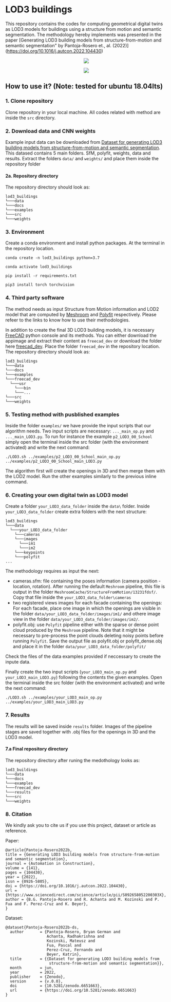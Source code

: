 # LOD3 buildings
This repository contains the codes for computing geometrical digital twins as LOD3 models for buildings using a structure from motion and semantic segmentation. The methodology hereby implements was presented in the paper [Generating LOD3 building models from structure-from-motion and semantic segmentation" by Pantoja-Rosero et., al. (2022)] (https://doi.org/10.1016/j.autcon.2022.104430)

<p align="center">
  <img src=docs/images/lod3_01.png>
</p>


<p align="center">
  <img src=docs/images/lod3_02.png>
</p>


## How to use it? (Note: tested for ubuntu 18.04lts)

### 1. Clone repository

Clone repository in your local machine. All codes related with method are inside the `src` directory.

### 2. Download data and CNN weights

Example input data can be downloaded from [Dataset for generating LOD3 building models from structure-from-motion and semantic segmentation](https://doi.org/10.5281/zenodo.6651663). This datased contains 5 main folders. SfM, polyfit, weights, data and results. Extract the folders `data/` and `weights/` and place them inside the repository folder

#### 2a. Repository directory

The repository directory should look as:

```
lod3_buildings
└───data
└───docs
└───examples
└───src
└───weights
```

### 3. Environment

Create a conda environment and install python packages. At the terminal in the repository location.

`conda create -n lod3_buildings python=3.7`

`conda activate lod3_buildings`

`pip install -r requirements.txt`

`pip3 install torch torchvision`

### 4. Third party software

The method needs as input Structure from Motion information and LOD2 model that are computed by [Meshroom](https://github.com/alicevision/meshroom) and [Polyfit](https://github.com/LiangliangNan/PolyFit) respectively. Please refeer to the links to know how to use their methodologies.

In addition to create the final 3D LOD3 building models, it is necessary [FreeCAD](https://www.freecadweb.org/downloads.php) python console and its methods. You can either download the appimage and extract their content as `freecad_dev` or download the folder here [freecad_dev](https://drive.google.com/file/d/1LvjPHkhyo_gdBkCyHqN6uEqLqCGaB3vG/view?usp=sharing). Place the folder `freecad_dev` in the repository location. The repository directory should look as:

```
lod3_buildings
└───data
└───docs
└───examples
└───freecad_dev
  └───usr
    └───bin
    └───...
└───src
└───weights
```

### 5. Testing method with pusblished examples

Inside the folder `examples/` we have provide the input scripts that our algorithm needs. Two input scripts are necessary: `..._main_op.py` and `..._main_LOD3.py`. To run for instance the example `p2_LOD3_00_School` simply open the terminal inside the src folder (with the environment activated) and write the next command:

`./LOD3.sh ../examples/p2_LOD3_00_School_main_op.py ../examples/p2_LOD3_00_School_main_LOD3.py`

The algorithm first will create the openings in 3D and then merge them with the LOD2 model. Run the other examples similarly to the previous inline command.

### 6. Creating your own digital twin as LOD3 model

Create a folder `your_LOD3_data_folder` inside the `data\` folder. Inside `your_LOD3_data_folder` create extra folders with the next structure:
```
lod3_buildings
└───data
  └───your_LOD3_data_folder
    └───cameras
    └───images
      └───im1
      └───im2
    └───keypoints
    └───polyfit      
...
```

The methodology requires as input the next:

- cameras.sfm: file containing the poses information (camera position - location, rotation). After running the default `Meshroom` pipeline, this file is output in the folder `MeshroomCache/StructureFromMotion/13231fdsf/`. Copy that file inside the `your_LOD3_data_folder\cameras`
- two registered views images for each facade containing the openings: For each facade, place one image in which the openings are visible in the folder `data/your_LOD3_data_folder/images/im1/` and othere image view in the folder `data/your_LOD3_data_folder/images/im2/`.
- polyfit.obj: use `Polyfit` pipeline either with the sparse or dense point cloud produced by the `Meshroom` pipeline. Note that it might be necessary to pre-process the point clouds deleting noisy points before running `Polyfit`. Save the output file as polyfit.obj or polyfit_dense.obj and place it in the folder `data/your_LOD3_data_folder/polyfit/`

Check the files of the data examples provided if neccessary to create the inpute data.

Finally create the two input scripts (`your_LOD3_main_op.py` and `your_LOD3_main_LOD3.py`) following the contents the given examples. Open the terminal inside the src folder (with the environment activated) and write the next command:

`./LOD3.sh ../examples/your_LOD3_main_op.py ../examples/your_LOD3_main_LOD3.py`


### 7. Results

The results will be saved inside `results` folder. Images of the pipeline stages are saved together with .obj files for the openings in 3D and the LOD3 model.

#### 7.a Final repository directory

The repository directory after runing the medothology looks as:

```
lod3_buildings
└───data
└───docs
└───examples
└───freecad_dev
└───results
└───src
└───weights
```

### 8. Citation

We kindly ask you to cite us if you use this project, dataset or article as reference.

Paper:
```
@article{Pantoja-Rosero2022b,
title = {Generating LOD3 building models from structure-from-motion and semantic segmentation},
journal = {Automation in Construction},
volume = {141},
pages = {104430},
year = {2022},
issn = {0926-5805},
doi = {https://doi.org/10.1016/j.autcon.2022.104430},
url = {https://www.sciencedirect.com/science/article/pii/S092658052200303X},
author = {B.G. Pantoja-Rosero and R. Achanta and M. Kozinski and P. Fua and F. Perez-Cruz and K. Beyer},
}
```
Dataset:
```
@dataset{Pantoja-Rosero2022b-ds,
  author       = {Pantoja-Rosero, Bryan German and
                  Achanta, Radhakrishna and
                  Kozinski, Mateusz and
                  Fua, Pascal and
                  Perez-Cruz, Fernando and
                  Beyer, Katrin},
  title        = {{Dataset for generating LOD3 building models from 
                   structure-from-motion and semantic segmentation}},
  month        = jun,
  year         = 2022,
  publisher    = {Zenodo},
  version      = {v.0.0},
  doi          = {10.5281/zenodo.6651663},
  url          = {https://doi.org/10.5281/zenodo.6651663}
}
```
